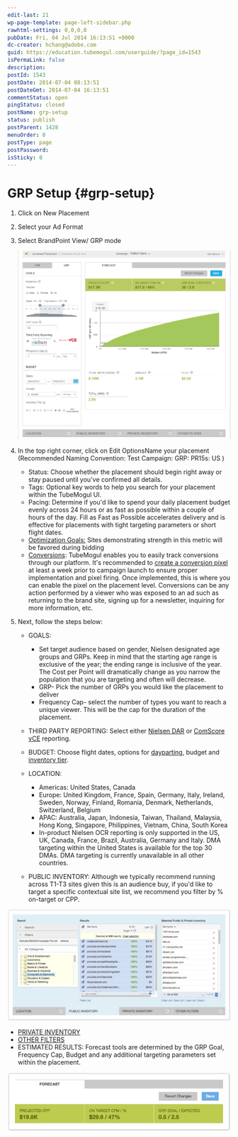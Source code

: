 ```yaml
---
edit-last: 21
wp-page-template: page-left-sidebar.php
rawhtml-settings: 0,0,0,0
pubDate: Fri, 04 Jul 2014 16:13:51 +0000
dc-creator: hchang@adobe.com
guid: https://education.tubemogul.com/userguide/?page_id=1543
isPermaLink: false
description: 
postId: 1543
postDate: 2014-07-04 08:13:51
postDateGmt: 2014-07-04 16:13:51
commentStatus: open
pingStatus: closed
postName: grp-setup
status: publish
postParent: 1428
menuOrder: 0
postType: page
postPassword: 
isSticky: 0
---
```


# GRP Setup {#grp-setup}

1. Click on New Placement
1. Select your Ad Format
1. Select BrandPoint View/ GRP mode   

   [ ![](assets/grp-setup.png)](assets/grp-setup.png)

1. In the top right corner, click on Edit OptionsName your placement  (Recommended Naming Convention: Test Campaign: GRP: PR15s: US )

    * Status: Choose whether the placement should begin right away or stay paused until you've confirmed all details.
    * Tags: Optional key words to help you search for your placement within the TubeMogul UI.
    * Pacing: Determine if you'd like to spend your daily placement budget evenly across 24 hours or as fast as possible within a couple of hours of the day. Fill as Fast as Possible accelerates delivery and is effective for placements with tight targeting parameters or short flight dates.
    * [Optimization Goals:](../../../user-guide/optimization/optimization-goals.md) Sites demonstrating strength in this metric will be favored during bidding
    * [Conversions](conversions.md): TubeMogul enables you to easily track conversions through our platform. It's recommended to  [create a conversion pixel](conversions.md) at least a week prior to campaign launch to ensure proper implementation and pixel firing. Once implemented, this is where you can enable the pixel on the placement level. Conversions can be any action performed by a viewer who was exposed to an ad such as returning to the brand site, signing up for a newsletter, inquiring for more information, etc.

1. Next, follow the steps below:

    * GOALS:

        * Set target audience based on gender, Nielsen designated age groups and GRPs. Keep in mind that the starting age range is exclusive of the year; the ending range is inclusive of the year. The Cost per Point will dramatically change as you narrow the population that you are targeting and often will decrease.
        * GRP- Pick the number of GRPs you would like the placement to deliver
        * Frequency Cap- select the number of types you want to reach a unique viewer. This will be the cap for the duration of the placement.

    * THIRD PARTY REPORTING: Select either [Nielsen DAR](../../../user-guide/measurement/nielsen-ocr-reporting.md) or [ComScore vCE](../../../user-guide/measurement/comscore-vce.md) reporting.
    
    * BUDGET: Choose flight dates, options for [dayparting](../../../user-guide/planning/targeting/targeting-options.md), budget and [inventory tier](../../../user-guide/planning/brand-safety/sitesafe-quality.md).
    
    * LOCATION:
        * Americas: United States, Canada
        * Europe: United Kingdom, France, Spain, Germany, Italy, Ireland, Sweden, Norway, Finland, Romania, Denmark, Netherlands, Switzerland, Belgium
        * APAC: Australia, Japan, Indonesia, Taiwan, Thailand, Malaysia, Hong Kong, Singapore, Philippines, Vietnam, China, South Korea
        * In-product Nielsen OCR reporting is only supported in the US, UK, Canada, France, Brazil, Australia, Germany and Italy. DMA targeting within the United States is available for the top 30 DMAs. DMA targeting is currently unavailable in all other countries.

    * PUBLIC INVENTORY: Although we typically recommend running across T1-T3 sites given this is an audience buy, if you'd like to target a specific contextual site list, we recommend you filter by % on-target  or CPP.

[ ![bp - site cat](assets/bp-site-cat-1024x510.jpeg)](assets/bp-site-cat.jpeg)

   * [PRIVATE INVENTORY](../../../user-guide/planning/private-inventory.md)
   * [OTHER FILTERS](../../../user-guide/planning/targeting/targeting-options.md)
   * ESTIMATED RESULTS: Forecast tools are determined by the GRP Goal, Frequency Cap, Budget and any additional targeting parameters set within the placement.

[ ![bp - forecast](assets/bp-forecast.jpeg)](assets/bp-forecast.jpeg)  

